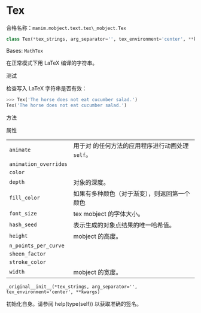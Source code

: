 # Tex

合格名称：`manim.mobject.text.tex\_mobject.Tex`


```py
class Tex(*tex_strings, arg_separator='', tex_environment='center', **kwargs)
```

Bases: `MathTex`

在正常模式下用 LaTeX 编译的字符串。

测试

检查写入 LaTeX 字符串是否有效：

```py
>>> Tex('The horse does not eat cucumber salad.') 
Tex('The horse does not eat cucumber salad.')
```


方法



属性

|||
|-|-|
`animate`|用于对 的任何方法的应用程序进行动画处理`self`。
`animation_overrides`|
`color`|
`depth`|对象的深度。
`fill_color`|如果有多种颜色（对于渐变），则返回第一个颜色
`font_size`|tex mobject 的字体大小。
`hash_seed`|表示生成的对象点结果的唯一哈希值。
`height`|mobject 的高度。
`n_points_per_curve`|
`sheen_factor`|
`stroke_color`|
`width`|mobject 的宽度。


`_original__init__(*tex_strings, arg_separator='', tex_environment='center', **kwargs)`

初始化自身。请参阅 help(type(self)) 以获取准确的签名。
